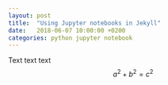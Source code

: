```yaml
---
layout: post
title:  "Using Jupyter notebooks in Jekyll"
date:   2018-06-07 10:00:00 +0200
categories: python jupyter notebook
---
```


Text text text
$$a^2 + b^2 = c^2$$